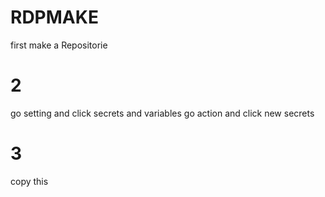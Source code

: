 # RDPMAKE
first make a Repositorie 
#  2
go setting and click secrets and variables go action 
and click new secrets
# 3
copy this 
